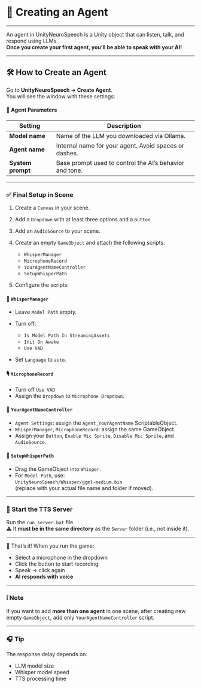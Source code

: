 # 🧠 Creating an Agent

---

An agent in UnityNeuroSpeech is a Unity object that can listen, talk, and respond using LLMs.  
**Once you create your first agent, you’ll be able to speak with your AI!**

---

## 🛠 How to Create an Agent

Go to **UnityNeuroSpeech → Create Agent**.  
You will see the window with these settings:


#### 👤 Agent Parameters

| Setting         | Description                                                                 |
|-----------------|-----------------------------------------------------------------------------|
| **Model name**  | Name of the LLM you downloaded via Ollama.                                 |
| **Agent name**  | Internal name for your agent. Avoid spaces or dashes.                      |
| **System prompt** | Base prompt used to control the AI’s behavior and tone.                  |

---

### ✅ Final Setup in Scene

1. Create a `Canvas` in your scene.
2. Add a `Dropdown` with at least three options and a `Button`.
3. Add an `AudioSource` to your scene.
4. Create an empty `GameObject` and attach the following scripts:

    - `WhisperManager`
    - `MicrophoneRecord`
    - `YourAgentNameController`
    - `SetupWhisperPath`
   
5. Configure the scripts:

#### 🔧 `WhisperManager`
- Leave `Model Path` empty.
- Turn off:

    - `Is Model Path In StreamingAssets`
    - `Init On Awake`
    - `Use VAD`
- Set `Language` to `auto`.

#### 🎙 `MicrophoneRecord`
- Turn off `Use VAD`
- Assign the `Dropdown` to `Microphone Dropdown`.

#### 🤖 `YourAgentNameController`
- `Agent Settings`: assign the `Agent_YourAgentName` ScriptableObject.
- `WhisperManager`, `MicrophoneRecord`: assign the same GameObject.
- Assign your `Button`, `Enable Mic Sprite`, `Disable Mic Sprite`, and `AudioSource`.

#### 📁 `SetupWhisperPath`
- Drag the GameObject into `Whisper`.
- For `Model Path`, use:  
  `UnityNeuroSpeech/Whisper/ggml-medium.bin`  
  (replace with your actual file name and folder if moved).

---

### 🔄 Start the TTS Server

Run the `run_server.bat` file.  
⚠️ It **must be in the same directory** as the `Server` folder (i.e., not inside it).

---

🎉 That’s it! When you run the game:

- Select a microphone in the dropdown  
- Click the button to start recording  
- Speak → click again  
- **AI responds with voice**

---

### ❕ Note

If you want to add **more than one agent** in one scene, after creating new empty `GameObject`, add only `YourAgentNameController` script.

---

### 🎧 Tip

The response delay depends on:

- LLM model size
- Whisper model speed
- TTS processing time


